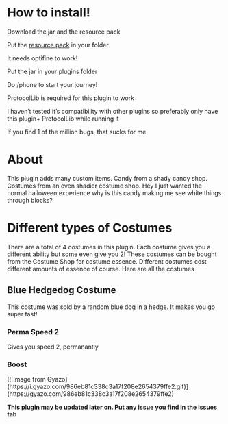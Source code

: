 <h1>How to install!</h1>

Download the jar and the resource pack

Put the <a href="https://github.com/Perpetually-Perplexed/halloween-jam/releases/tag/halloween">resource pack</a> in your folder 

It needs optifine to work!

Put the jar in your plugins folder

Do /phone to start your journey!

ProtocolLib is required for this plugin to work

I haven’t tested it’s compatibility with other plugins so preferably only have this plugin+ ProtocolLib while running it

If you find 1 of the million bugs, that sucks for me

<h1>About</h1>
This plugin adds many custom items. Candy from a shady candy shop. Costumes from an even shadier costume shop. 
Hey I just wanted the normal halloween experience why is this candy making me see white things through blocks?

<h1>Different types of Costumes</h1>
There are a total of 4 costumes in this plugin. Each costume gives you a different ability but some even give you 2!
These costumes can be bought from the Costume Shop for costume essence. Different costumes cost different amounts of essence of course.
Here are all the costumes
<h2>Blue Hedgedog Costume</h2>
This costume was sold by a random blue dog in a hedge. It makes you go super fast!
  <h3>Perma Speed 2</h3>
    Gives you speed 2, permanantly
  <h3>Boost</h3>
  [![Image from Gyazo](https://i.gyazo.com/986eb81c338c3a17f208e2654379ffe2.gif)](https://gyazo.com/986eb81c338c3a17f208e2654379ffe2)

<b>This plugin may be updated later on. Put any issue you find in the issues tab</b>
